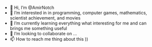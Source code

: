 - 👋 Hi, I’m @AmirNotch
- 👀 I’m interested in in programming, computer games, mathematics, scientist achievement, and movies
- 🌱 I’m currently learning everything what interesting for me and can brings me something useful
- 💞️ I’m looking to collaborate on ...
- 📫 How to reach me thing about this ))

<!---
AmirNotch/AmirNotch is a ✨ special ✨ repository because its `README.md` (this file) appears on your GitHub profile.
You can click the Preview link to take a look at your changes.
--->

